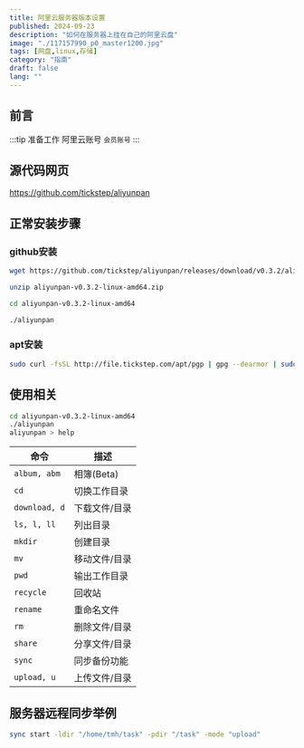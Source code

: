 ```yaml
---
title: 阿里云服务器版本设置
published: 2024-09-23
description: "如何在服务器上挂在自己的阿里云盘"
image: "./117157990_p0_master1200.jpg"
tags: [网盘,linux,存储]
category: "指南"
draft: false
lang: ""
---
```


## 前言

:::tip
准备工作 阿里云账号 `会员账号`
:::

## 源代码网页
https://github.com/tickstep/aliyunpan



## 正常安装步骤

### github安装
```bash
wget https://github.com/tickstep/aliyunpan/releases/download/v0.3.2/aliyunpan-v0.3.2-linux-amd64.zip

unzip aliyunpan-v0.3.2-linux-amd64.zip

cd aliyunpan-v0.3.2-linux-amd64

./aliyunpan
```
### apt安装
```bash
sudo curl -fsSL http://file.tickstep.com/apt/pgp | gpg --dearmor | sudo tee /etc/apt/trusted.gpg.d/tickstep-packages-archive-keyring.gpg > /dev/null && echo "deb [signed-by=/etc/apt/trusted.gpg.d/tickstep-packages-archive-keyring.gpg arch=amd64,arm64] http://file.tickstep.com/apt aliyunpan main" | sudo tee /etc/apt/sources.list.d/tickstep-aliyunpan.list > /dev/null && sudo apt-get update && sudo apt-get install -y aliyunpan
```

## 使用相关

```bash
cd aliyunpan-v0.3.2-linux-amd64
./aliyunpan
aliyunpan > help
```


| 命令           | 描述                           |  
| -------------- | --------------------------------- |  
| `album, abm`  | 相簿(Beta)                     |  
| `cd`          | 切换工作目录                   |  
| `download, d` | 下载文件/目录                  |  
| `ls, l, ll`   | 列出目录                       |  
| `mkdir`       | 创建目录                       |  
| `mv`          | 移动文件/目录                  |  
| `pwd`         | 输出工作目录                   |  
| `recycle`     | 回收站                         |  
| `rename`      | 重命名文件                     |  
| `rm`          | 删除文件/目录                  |  
| `share`       | 分享文件/目录                  |  
| `sync`        | 同步备份功能                   |  
| `upload, u`   | 上传文件/目录                  |

## 服务器远程同步举例

```bash
sync start -ldir "/home/tmh/task" -pdir "/task" -mode "upload"
```